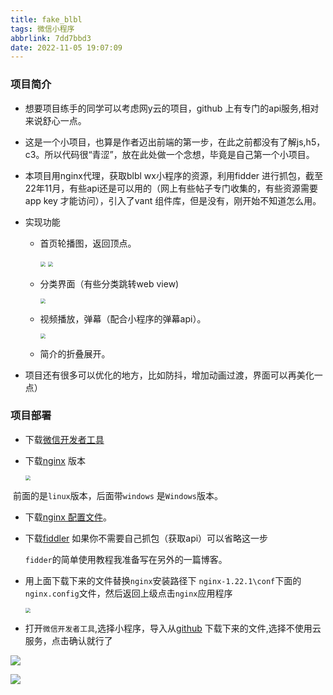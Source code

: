 ```yaml
---
title: fake_blbl
tags: 微信小程序
abbrlink: 7dd7bbd3
date: 2022-11-05 19:07:09
---
```


### 项目简介

+ 想要项目练手的同学可以考虑网y云的项目，github 上有专门的api服务,相对来说舒心一点。

+ 这是一个小项目，也算是作者迈出前端的第一步，在此之前都没有了解js,h5，c3。所以代码很“青涩”，放在此处做一个念想，毕竟是自己第一个小项目。

+ 本项目用nginx代理，获取blbl wx小程序的资源，利用fidder 进行抓包，截至22年11月，有些api还是可以用的（网上有些帖子专门收集的，有些资源需要app key 才能访问），引入了vant 组件库，但是没有，刚开始不知道怎么用。

+ 实现功能

  + 首页轮播图，返回顶点。
  
    <img src="https://s2.loli.net/2022/11/05/MIrSJLOP3ZNXsAd.png" style="zoom:50%;" />
  
    <img src="https://s2.loli.net/2022/11/18/QJFn8zH1UDry6aV.png" style="zoom:50%;" />
  
  + 分类界面（有些分类跳转web view)
  
    <img src="https://s2.loli.net/2022/11/18/IAKQ2veVEGsRyTS.png" style="zoom:50%;" />
  
  + 视频播放，弹幕（配合小程序的弹幕api）。
  
    <img src="https://s2.loli.net/2022/11/18/xDluZG54wCbF8Rz.png" style="zoom:50%;" />
  
  + 简介的折叠展开。
  
+ 项目还有很多可以优化的地方，比如防抖，增加动画过渡，界面可以再美化一点）

### 项目部署

+ 下载[微信开发者工具](https://developers.weixin.qq.com/miniprogram/dev/devtools/stable.html)

+ 下载[nginx](http://nginx.org/en/download.html) 版本

  <img src="https://s2.loli.net/2022/11/05/DZ6Verf9UcXpJGn.png" style="zoom: 50%;" />

​       前面的是`linux`版本，后面带`windows` 是`Windows`版本。

+ 下载[nginx 配置文件](https://www.aliyundrive.com/s/naLd98Kf4Dh)。

+ 下载[fiddler](https://www.telerik.com/download/fiddler/fiddler4) 如果你不需要自己抓包（获取api）可以省略这一步

  `fidder`的简单使用教程我准备写在另外的一篇博客。

+ 用上面下载下来的文件替换`nginx`安装路径下 `nginx-1.22.1\conf`下面的`nginx.config`文件，然后返回上级点击`nginx`应用程序

  <img src="https://s2.loli.net/2022/11/05/jdOmQ89Ka3g4GR6.png" style="zoom:50%;" />
  
+ 打开`微信开发者工具`,选择小程序，导入从[github](https://github.com/lijia-maker/blbl) 下载下来的文件,选择不使用云服务，点击确认就行了

![](https://s2.loli.net/2022/11/18/TAY1SXnF53tvUZW.png)

![](https://s2.loli.net/2022/11/18/f8HYPmcWj6NnuRg.png)

